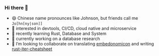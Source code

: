 ### Hi there 👋

- 😄 Chinese name pronounces like Johnson, but friends call me `Jo[hn[ny|son]]`
- 💓 interested in devtools, CI/CD, cloud native and microservice
- 🌱 recently learning Rust, Database and System
- 🔭 currently working on a database research
- 👯 I’m looking to collaborate on translating [embedonomicon](https://github.com/qsliu2017/embedonomicon) and writing [rust-iter-cheatsheet](https://github.com/qsliu2017/rust-iter-cheatsheet)


<!--
**qsliu2017/qsliu2017** is a ✨ _special_ ✨ repository because its `README.md` (this file) appears on your GitHub profile.

Here are some ideas to get you started:

- 🔭 I’m currently working on ...
- 🌱 I’m currently learning ...
- 👯 I’m looking to collaborate on ...
- 🤔 I’m looking for help with ...
- 💬 Ask me about ...
- 📫 How to reach me: ...
-->
